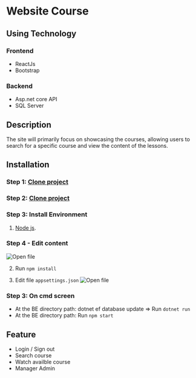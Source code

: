 # Website Course

## Using Technology

### **Frontend**

- ReactJs
- Bootstrap

### Backend

- Asp.net core API
- SQL Server

## Description 

The site will primarily focus on showcasing the courses, allowing users to search for a specific course and view the content of the lessons.


## Installation
### Step 1: [Clone project](https://github.com/Nvdqb73/Web-Course.git)
### Step 2: [Clone project](https://github.com/Nvdqb73/Web-Course-BE.git)
### Step 3: Install Environment
1. [Node js](https://nodejs.org/dist/v10.16.3/node-v10.16.3-x64.msi).
### Step 4 - Edit content  
![Open file](https://github.com/Nvdqb73/Web-Course/assets/88336997/47971d4a-293f-4ae6-a5c9-c770052ed9d2)

2. Run `npm install `
   
3. Edit file `appsettings.json` 
![Open file](https://github.com/Nvdqb73/Web-Course/assets/88336997/de1bb2f0-cc04-4c1f-89d6-52a29be57bcf)
### Step 3: On cmd screen
- At the BE directory path: dotnet ef database update => Run `dotnet run`
- At the BE directory path: Run `npm start`

## **Feature**
-   Login / Sign out
-   Search course
-   Watch availble course
-   Manager Admin
